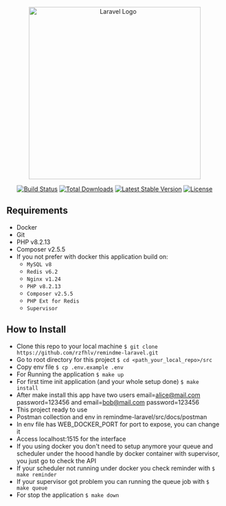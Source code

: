 <p align="center"><a href="https://laravel.com" target="_blank"><img src="https://raw.githubusercontent.com/laravel/art/master/logo-lockup/5%20SVG/2%20CMYK/1%20Full%20Color/laravel-logolockup-cmyk-red.svg" width="400" alt="Laravel Logo"></a></p>

<p align="center">
<a href="https://github.com/laravel/framework/actions"><img src="https://github.com/laravel/framework/workflows/tests/badge.svg" alt="Build Status"></a>
<a href="https://packagist.org/packages/laravel/framework"><img src="https://img.shields.io/packagist/dt/laravel/framework" alt="Total Downloads"></a>
<a href="https://packagist.org/packages/laravel/framework"><img src="https://img.shields.io/packagist/v/laravel/framework" alt="Latest Stable Version"></a>
<a href="https://packagist.org/packages/laravel/framework"><img src="https://img.shields.io/packagist/l/laravel/framework" alt="License"></a>
</p>

## Requirements

- Docker
- Git
- PHP v8.2.13
- Composer v2.5.5
- If you not prefer with docker this application build on:
    + ```MySQL v8```
    + ```Redis v6.2```
    + ```Nginx v1.24```
    + ```PHP v8.2.13```
    + ```Composer v2.5.5```
    + ```PHP Ext for Redis```
    + ```Supervisor```

## How to Install

- Clone this repo to your local machine ```$ git clone https://github.com/rzfhlv/remindme-laravel.git```
- Go to root directory for this project ```$ cd <path_your_local_repo>/src```
- Copy env file ```$ cp .env.example .env```
- For Running the application ```$ make up```
- For first time init application (and your whole setup done) ```$ make install```
- After make install this app have two users email=alice@mail.com password=123456 and email=bob@mail.com password=123456
- This project ready to use
- Postman collection and env in remindme-laravel/src/docs/postman
- In env file has WEB_DOCKER_PORT for port to expose, you can change it
- Access localhost:1515 for the interface
- If you using docker you don't need to setup anymore your queue and scheduler under the hoood handle by docker container with supervisor, you just go to check the API
- If your scheduler not running under docker you check reminder with ```$ make reminder```
- If your supervisor got problem you can running the queue job with ```$ make queue```
- For stop the application ```$ make down```
